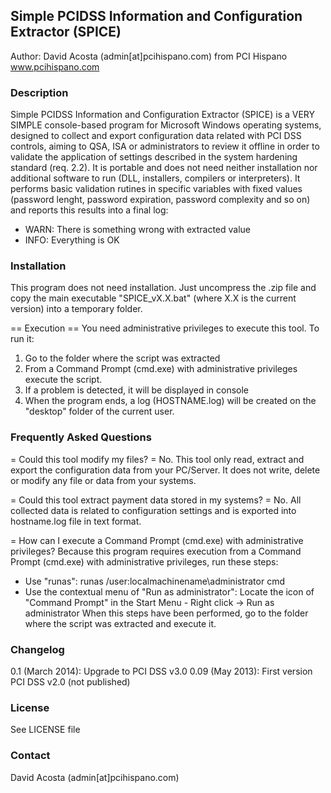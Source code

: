 ##  Simple PCIDSS Information and Configuration Extractor (SPICE)
Author: David Acosta (admin[at]pcihispano.com) from PCI Hispano www.pcihispano.com

### Description
Simple PCIDSS Information and Configuration Extractor (SPICE) is a VERY SIMPLE console-based program for Microsoft Windows operating systems, designed to collect and export configuration data related with PCI DSS controls, aiming to QSA, ISA or administrators to review it offline in order to validate the application of settings described in the system hardening standard (req. 2.2). It is portable and does not need neither installation nor additional software to run (DLL, installers, compilers or interpreters). It performs basic validation rutines in specific variables with fixed values (password lenght, password expiration, password complexity and so on) and reports this results into a final log:

- WARN: There is something wrong with extracted value
- INFO: Everything is OK

### Installation
This program does not need installation. Just uncompress the .zip file and copy the main executable "SPICE_vX.X.bat" (where X.X is the current version) into a temporary folder.

== Execution ==
You need administrative privileges to execute this tool.
To run it: 
1. Go to the folder where the script was extracted
2. From a Command Prompt (cmd.exe) with administrative privileges execute the script.
3. If a problem is detected, it will be displayed in console  
4. When the program ends, a log (HOSTNAME.log) will be created on the "desktop" folder of the current user.

### Frequently Asked Questions

= Could this tool modify my files? =
No. This tool only read, extract and export the configuration data from your PC/Server. It does not write, delete or modify any file or data from your systems. 

= Could this tool extract payment data stored in my systems? = 
No. All collected data is related to configuration settings and is exported into hostname.log file in text format. 

= How can I execute a Command Prompt (cmd.exe) with administrative privileges?
Because this program requires execution from a Command Prompt (cmd.exe) with administrative privileges, run these steps:
- Use "runas": runas /user:localmachinename\administrator cmd
- Use the contextual menu of "Run as administrator": Locate the icon of "Command Prompt" in the Start Menu - Right click -> Run as administrator
When this steps have been performed, go to the folder where the script was extracted and execute it. 

### Changelog

0.1 (March 2014): Upgrade to PCI DSS v3.0
0.09 (May 2013): First version PCI DSS v2.0 (not published)

### License
See LICENSE file 

### Contact
David Acosta (admin[at]pcihispano.com)
